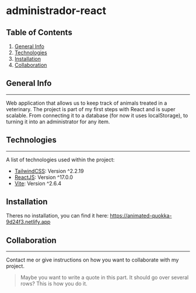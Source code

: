 ﻿# administrador-react
 
 ## Table of Contents
 <a name="general-info"></a>
1. [General Info](#general-info)
 <a name="technologies"></a>
2. [Technologies](#technologies)
 <a name="installation"></a>
3. [Installation](#installation)
 <a name="collaboration"></a>
4. [Collaboration](#collaboration)
 
 
 ## General Info
***
Web application that allows us to keep track of animals treated in a veterinary. The project is part of my first steps with React and is super scalable. From connecting it to a database (for now it uses localStorage), to turning it into an administrator for any item.



## Technologies
***
A list of technologies used within the project:
* [TailwindCSS](https://tailwindcss.com): Version ^2.2.19
* [ReactJS](https://es.reactjs.org): Version ^17.0.0
* [Vite](https://vitejs.dev): Version ^2.6.4

 ## Installation
  Theres no installation, you can find it here: https://animated-quokka-9d24f3.netlify.app
  
  
  ## Collaboration
***
Contact me or give instructions on how you want to collaborate with my project.
> Maybe you want to write a quote in this part. 
> It should go over several rows?
> This is how you do it.

